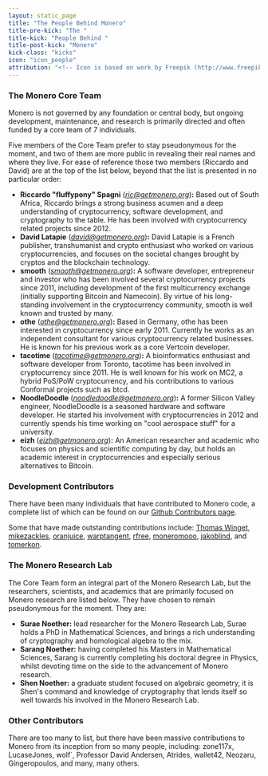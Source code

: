 ```yaml
---
layout: static_page
title: "The People Behind Monero"
title-pre-kick: "The "
title-kick: "People Behind "
title-post-kick: "Monero"
kick-class: "kicks"
icon: "icon_people"
attribution: "<!-- Icon is based on work by Freepik (http://www.freepik.com) and is licensed under Creative Commons BY 3.0 -->"
---
```


### The Monero Core Team

Monero is not governed by any foundation or central body, but ongoing development, maintenance, and research is primarily directed and often funded by a core team of 7 individuals.

Five members of the Core Team prefer to stay pseudonymous for the moment, and two of them are more public in revealing their real names and where they live. For ease of reference those two members (Riccardo and David) are at the top of the list below, beyond that the list is presented in no particular order:

- **Riccardo "fluffypony" Spagni** (*ric@getmonero.org*)**:** Based out of South Africa, Riccardo brings a strong business acumen and a deep understanding of cryptocurrency, software development, and cryptography to the table. He has been involved with cryptocurrency related projects since 2012.
- **David Latapie** (*david@getmonero.org*)**:** David Latapie is a French publisher, transhumanist and crypto enthusiast who worked on various cryptocurrencies, and focuses on the societal changes brought by cryptos and the blockchain technology.
- **smooth** (*smooth@getmonero.org*)**:** A software developer, entrepreneur and investor who has been involved several cryptocurrency projects since 2011, including development of the first multicurrency exchange (initially supporting Bitcoin and Namecoin). By virtue of his long-standing involvement in the cryptocurrency community, smooth is well known and trusted by many.
- **othe** (*othe@getmonero.org*)**:** Based in Germany, othe has been interested in cryptocurrency since early 2011. Currently he works as an independent consultant for various cryptocurrency related businesses. He is known for his previous work as a core Vertcoin developer.
- **tacotime** (*tacotime@getmonero.org*)**:** A bioinformatics enthusiast and software developer from Toronto, tacotime has been involved in cryptocurrency since 2011. He is well known for his work on MC2, a hybrid PoS/PoW cryptocurrency, and his contributions to various Conformal projects such as btcd.
- **NoodleDoodle** (*noodledoodle@getmonero.org*)**:** A former Silicon Valley engineer, NoodleDoodle is a seasoned hardware and software developer. He started his involvement with cryptocurrencies in 2012 and currently spends his time working on "cool aerospace stuff" for a university.
- **eizh** (*eizh@getmonero.org*)**:** An American researcher and academic who focuses on physics and scientific computing by day, but holds an academic interest in cryptocurrencies and especially serious alternatives to Bitcoin.

### Development Contributors

There have been many individuals that have contributed to Monero code, a complete list of which can be found on our [Github Contributors page](https://github.com/monero-project/bitmonero/graphs/contributors).

Some that have made outstanding contributions include: [Thomas Winget](https://github.com/tewinget), [mikezackles](https://github.com/mikezackles), [oranjuice](https://github.com/oranjuice), [warptangent](https://github.com/warptangent), [rfree](https://github.com/rfree2monero), [moneromooo](http://github.com/moneromooo-monero/bitmonero/branches), [jakoblind](https://github.com/jakoblind), and [tomerkon](https://github.com/tomerkon).

### The Monero Research Lab

The Core Team form an integral part of the Monero Research Lab, but the researchers, scientists, and academics that are primarily focused on Monero research are listed below. They have chosen to remain pseudonymous for the moment. They are:

- **Surae Noether:** lead researcher for the Monero Research Lab, Surae holds a PhD in Mathematical Sciences, and brings a rich understanding of cryptography and homological algebra to the mix.
- **Sarang Noether:** having completed his Masters in Mathematical Sciences, Sarang is currently completing his doctoral degree in Physics, whilst devoting time on the side to the advancement of Monero research.
- **Shen Noether:** a graduate student focused on algebraic geometry, it is Shen's command and knowledge of cryptography that lends itself so well towards his involved in the Monero Research Lab.

### Other Contributors

There are too many to list, but there have been massive contributions to Monero from its inception from so many people, including: zone117x, LucaseJones, wolf`, Professor David Andersen, Atrides, wallet42, Neozaru, Gingeropoulos, and many, many others.